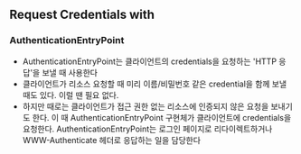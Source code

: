 ## Request Credentials with

### AuthenticationEntryPoint

- AuthenticationEntryPoint는 클라이언트의 credentials을 요청하는 'HTTP 응답'을 보낼 때 사용한다
- 클라이언트가 리소스 요청할 때 미리 이름/비밀번호 같은 credential을 함께 보낼 때도 있다. 이럴 땐 필요 없다.
- 하지만 때로는 클라이언트가 접근 권한 없는 리소스에 인증되지 않은 요청을 보내기도 한다. 이 때 AuthenticationEntryPoint 구현체가
  클라이언트에 credentials을 요청한다. AuthenticationEntryPoint는 로그인 페이지로 리다이렉트하거나 WWW-Authenticate 헤더로 응답하는 일을 담당한다
